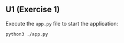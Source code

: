 ## U1 (Exercise 1)

Execute the `app.py` file to start the application:

```sh
python3 ./app.py
```

